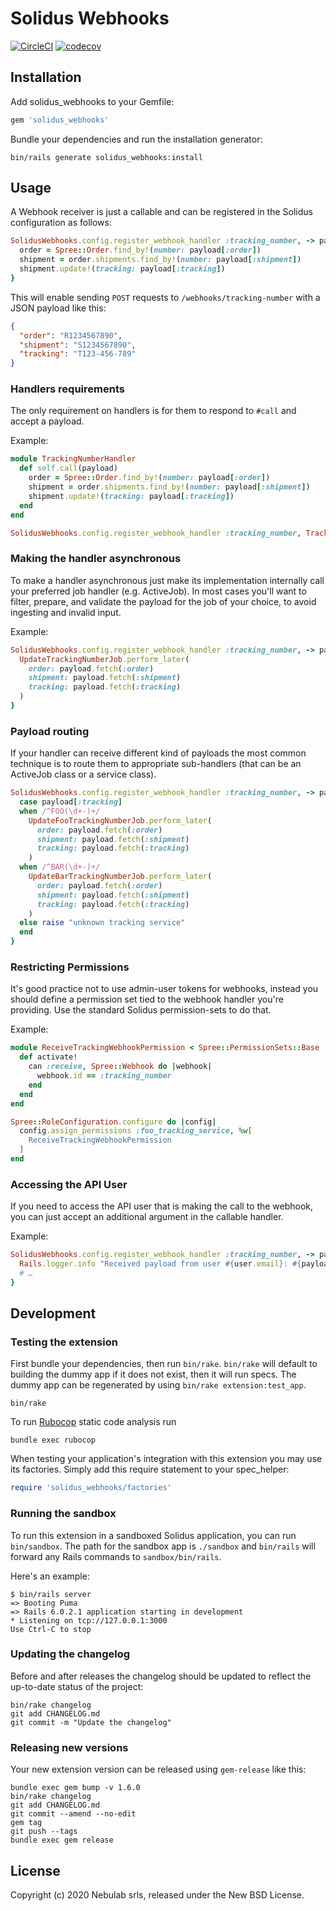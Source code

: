 # Solidus Webhooks

[![CircleCI](https://circleci.com/gh/solidusio-contrib/solidus_webhooks.svg?style=shield)](https://circleci.com/gh/solidusio-contrib/solidus_webhooks)
[![codecov](https://codecov.io/gh/solidusio-contrib/solidus_webhooks/branch/master/graph/badge.svg)](https://codecov.io/gh/solidusio-contrib/solidus_webhooks)

## Installation

Add solidus_webhooks to your Gemfile:

```ruby
gem 'solidus_webhooks'
```

Bundle your dependencies and run the installation generator:

```shell
bin/rails generate solidus_webhooks:install
```

## Usage

A Webhook receiver is just a callable and can be registered in the Solidus configuration as follows:

```ruby
SolidusWebhooks.config.register_webhook_handler :tracking_number, -> payload {
  order = Spree::Order.find_by!(number: payload[:order])
  shipment = order.shipments.find_by!(number: payload[:shipment])
  shipment.update!(tracking: payload[:tracking])
}
```

This will enable sending `POST` requests to `/webhooks/tracking-number` with a JSON payload like this:

```json
{
  "order": "R1234567890",
  "shipment": "S1234567890",
  "tracking": "T123-456-789"
}
```

### Handlers requirements

The only requirement on handlers is for them to respond to `#call` and accept a payload.

Example:

```ruby
module TrackingNumberHandler
  def self.call(payload)
    order = Spree::Order.find_by!(number: payload[:order])
    shipment = order.shipments.find_by!(number: payload[:shipment])
    shipment.update!(tracking: payload[:tracking])
  end
end

SolidusWebhooks.config.register_webhook_handler :tracking_number, TrackingNumberHandler
```


### Making the handler asynchronous

To make a handler asynchronous just make its implementation internally call your preferred job handler (e.g. ActiveJob). In most cases you'll want to filter, prepare, and validate the payload for the job of your choice, to avoid ingesting and invalid input.

Example:

```ruby
SolidusWebhooks.config.register_webhook_handler :tracking_number, -> payload {
  UpdateTrackingNumberJob.perform_later(
    order: payload.fetch(:order)
    shipment: payload.fetch(:shipment)
    tracking: payload.fetch(:tracking)
  )
}
```


### Payload routing

If your handler can receive different kind of payloads the most common technique is to route them to appropriate sub-handlers (that can be an ActiveJob class or a service class).

```ruby
SolidusWebhooks.config.register_webhook_handler :tracking_number, -> payload {
  case payload[:tracking]
  when /^FOO(\d+-)+/
    UpdateFooTrackingNumberJob.perform_later(
      order: payload.fetch(:order)
      shipment: payload.fetch(:shipment)
      tracking: payload.fetch(:tracking)
    )
  when /^BAR(\d+-)+/
    UpdateBarTrackingNumberJob.perform_later(
      order: payload.fetch(:order)
      shipment: payload.fetch(:shipment)
      tracking: payload.fetch(:tracking)
    )
  else raise "unknown tracking service"
  end
}
```

### Restricting Permissions

It's good practice not to use admin-user tokens for webhooks, instead you should define a permission set tied to the webhook handler you're providing. Use the standard Solidus permission-sets to do that.

Example:

```ruby
module ReceiveTrackingWebhookPermission < Spree::PermissionSets::Base
  def activate!
    can :receive, Spree::Webhook do |webhook|
      webhook.id == :tracking_number
    end
  end
end

Spree::RoleConfiguration.configure do |config|
  config.assign_permissions :foo_tracking_service, %w[
    ReceiveTrackingWebhookPermission
  ]
end
```

### Accessing the API User

If you need to access the API user that is making the call to the webhook, you can just accept an additional argument in the callable handler.

Example:

```ruby
SolidusWebhooks.config.register_webhook_handler :tracking_number, -> payload, user {
  Rails.logger.info "Received payload from user #{user.email}: #{payload.to_json}"
  # …
}
```

## Development

### Testing the extension

First bundle your dependencies, then run `bin/rake`. `bin/rake` will default to building the dummy
app if it does not exist, then it will run specs. The dummy app can be regenerated by using
`bin/rake extension:test_app`.

```shell
bin/rake
```

To run [Rubocop](https://github.com/bbatsov/rubocop) static code analysis run

```shell
bundle exec rubocop
```

When testing your application's integration with this extension you may use its factories.
Simply add this require statement to your spec_helper:

```ruby
require 'solidus_webhooks/factories'
```

### Running the sandbox

To run this extension in a sandboxed Solidus application, you can run `bin/sandbox`. The path for
the sandbox app is `./sandbox` and `bin/rails` will forward any Rails commands to
`sandbox/bin/rails`.

Here's an example:

```
$ bin/rails server
=> Booting Puma
=> Rails 6.0.2.1 application starting in development
* Listening on tcp://127.0.0.1:3000
Use Ctrl-C to stop
```

### Updating the changelog

Before and after releases the changelog should be updated to reflect the up-to-date status of
the project:

```shell
bin/rake changelog
git add CHANGELOG.md
git commit -m "Update the changelog"
```

### Releasing new versions

Your new extension version can be released using `gem-release` like this:

```shell
bundle exec gem bump -v 1.6.0
bin/rake changelog
git add CHANGELOG.md
git commit --amend --no-edit
gem tag
git push --tags
bundle exec gem release
```

## License

Copyright (c) 2020 Nebulab srls, released under the New BSD License.

